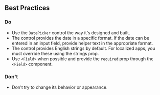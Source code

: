 ## Best Practices

### Do

- Use the `DatePicker` control the way it's designed and built.
- The control provides the date in a specific format. If the date can be entered in an input field, provide helper text in the appropriate format.
- The control provides English strings by default. For localized apps, you must override these using the strings prop.
- Use `<Field>` when possible and provide the `required` prop through the `<Field>` component.

### Don't

- Don't try to change its behavior or appearance.
